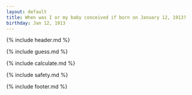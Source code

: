 ```yaml
---
layout: default
title: When was I or my baby conceived if born on January 12, 1913?
birthday: Jan 12, 1913
---
```


{% include header.md %}

{% include guess.md %}

{% include calculate.md %}

{% include safety.md %}

{% include footer.md %}



